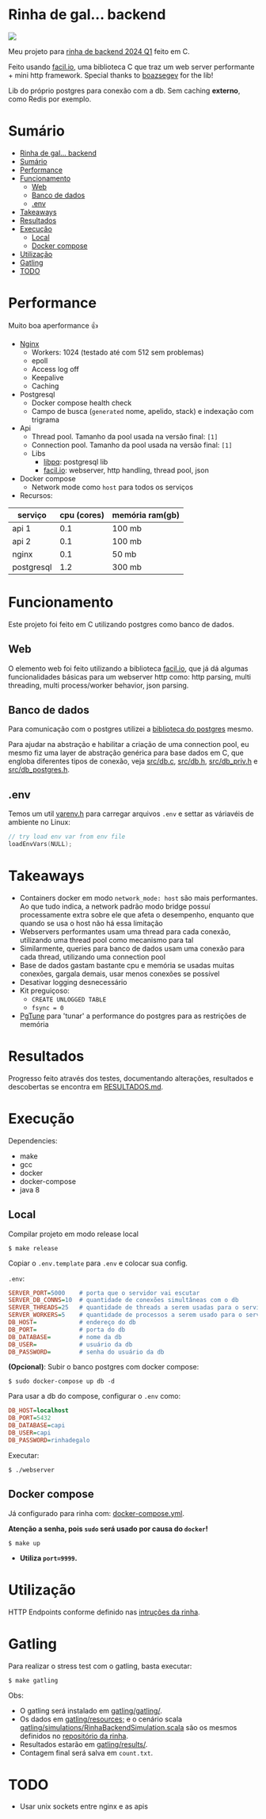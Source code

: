 # Rinha de gal... backend

![](images/giga.jpg)

Meu projeto para [rinha de backend 2024 Q1](https://github.com/zanfranceschi/rinha-de-backend-2024-q1) feito em C.

Feito usando [facil.io](https://facil.io), uma biblioteca C que traz um web server performante + mini http framework. Special thanks to [boazsegev](https://github.com/boazsegev/facil.io) for the lib!

Lib do próprio postgres para conexão com a db. Sem caching **externo**, como Redis por exemplo.

# Sumário
- [Rinha de gal... backend](#rinha-de-gal-backend)
- [Sumário](#sumário)
- [Performance](#performance)
- [Funcionamento](#funcionamento)
  - [Web](#web)
  - [Banco de dados](#banco-de-dados)
  - [.env](#env)
- [Takeaways](#takeaways)
- [Resultados](#resultados)
- [Execução](#execução)
  - [Local](#local)
  - [Docker compose](#docker-compose)
- [Utilização](#utilização)
- [Gatling](#gatling)
- [TODO](#todo)

# Performance

Muito boa aperformance 👍

* [Nginx](https://www.nginx.com/blog/tuning-nginx/)
  * Workers: 1024 (testado até com 512 sem problemas)
  * epoll
  * Access log off
  * Keepalive
  * Caching
* Postgresql
  * Docker compose health check
  * Campo de busca (`generated` nome, apelido, stack) e indexação com trigrama
* Api
  * Thread pool. Tamanho da pool usada na versão final: `[1]`
  * Connection pool. Tamanho da pool usada na versão final: `[1]`
  * Libs
    * [libpq](https://www.postgresql.org/docs/16/libpq.html): postgresql lib
    * [facil.io](https://facil.io): webserver, http handling, thread pool, json
* Docker compose
  * Network mode como `host` para todos os serviços
* Recursos:

| serviço 		| cpu (cores) 	| memória ram(gb) |
|-				|-				|-|
| api 1 		| 0.1 			| 100 mb|
| api 2 		| 0.1 			| 100 mb|
| nginx 		| 0.1 			| 50 mb|
| postgresql 	| 1.2 			| 300 mb|

# Funcionamento

Este projeto foi feito em C utilizando postgres como banco de dados.

## Web

O elemento web foi feito utilizando a biblioteca [facil.io](https://facil.io), que já dá algumas funcionalidades básicas para um webserver http como: http parsing, multi threading, multi process/worker behavior, json parsing. 

## Banco de dados

Para comunicação com o postgres utilizei a [biblioteca do postgres](https://www.postgresql.org/docs/16/libpq.html) mesmo.

Para ajudar na abstração e habilitar a criação de uma connection pool, eu mesmo fiz uma layer de abstração genérica para base dados em C, que engloba diferentes tipos de conexão, veja [src/db.c](src/db.c), [src/db.h](src/db.h), [src/db_priv.h](src/db_priv.h) e [src/db_postgres.h](src/db_postgres.h).

## .env

Temos um util [varenv.h](varenv.h) para carregar arquivos `.env` e settar as váriavéis de ambiente no Linux:

```c
// try load env var from env file
loadEnvVars(NULL);
```

# Takeaways

* Containers docker em modo `network_mode: host` são mais performantes. Ao que tudo indica, a network padrão modo bridge possuí processamente extra sobre ele que afeta o desempenho, enquanto que quando se usa o host não há essa limitação
* Webservers performantes usam uma thread para cada conexão, utilizando uma thread pool como mecanismo para tal 
* Similarmente, queries para banco de dados usam uma conexão para cada thread, utilizando uma connection pool 
* Base de dados gastam bastante cpu e memória se usadas muitas conexões, gargala demais, usar menos conexões se possível
* Desativar logging desnecessário 
* Kit preguiçoso:
  * `CREATE UNLOGGED TABLE`
  * `fsync = 0`
* [PgTune](pgtune.leopard.in.ua) para 'tunar' a performance do postgres para as restrições de memória

# Resultados

Progresso feito através dos testes, documentando alterações, resultados e descobertas se encontra em [RESULTADOS.md](RESULTADOS.md).

# Execução

Dependencies:
* make
* gcc
* docker
* docker-compose
* java 8

## Local

Compilar projeto em modo release local

```console
$ make release
```

Copiar o `.env.template` para `.env` e colocar sua config.

`.env`:
```ini
SERVER_PORT=5000  	# porta que o servidor vai escutar
SERVER_DB_CONNS=10	# quantidade de conexões simultâneas com o db
SERVER_THREADS=25 	# quantidade de threads a serem usadas para o servidor 
SERVER_WORKERS=5  	# quantidade de processos a serem usado para o servidor
DB_HOST=          	# endereço do db
DB_PORT=          	# porta do db
DB_DATABASE=      	# nome da db
DB_USER=          	# usuário da db
DB_PASSWORD=      	# senha do usuário da db
```

**(Opcional)**: Subir o banco postgres com docker compose:
```console
$ sudo docker-compose up db -d 
```

Para usar a db do compose, configurar o `.env` como:

```ini
DB_HOST=localhost
DB_PORT=5432
DB_DATABASE=capi
DB_USER=capi
DB_PASSWORD=rinhadegalo
```

Executar:

```console
$ ./webserver
```

## Docker compose 

Já configurado para rinha com: [docker-compose.yml](docker-compose.yml).

**Atenção a senha, pois `sudo` será usado por causa do `docker`!**

```console
$ make up
```

* **Utiliza `port=9999`.**

# Utilização

HTTP Endpoints conforme definido nas [intruções da rinha](https://github.com/zanfranceschi/rinha-de-backend-2024-q1).

# Gatling

Para realizar o stress test com o gatling, basta executar:

```console
$ make gatling
```

Obs:
* O gatling será instalado em [gatling/gatling/](gatling/gatling/).
* Os dados em [gatling/resources;](gatling/resources) e o cenário scala [gatling/simulations/RinhaBackendSimulation.scala](gatling/simulations/RinhaBackendSimulation.scala) são os mesmos definidos no [repositório da rinha](https://github.com/zanfranceschi/rinha-de-backend-2023-q3/tree/main/stress-test/user-files).
* Resultados estarão em [gatling/results/](gatling/results/).
* Contagem final será salva em `count.txt`.

# TODO

* Usar unix sockets entre nginx e as apis
